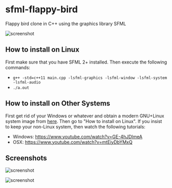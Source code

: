 # sfml-flappy-bird
Flappy bird clone in C++ using the graphics library SFML

![screenshot](https://denizbasgoren.github.io/sfml-flappy-bird/screenshots/s1.png)

## How to install on Linux

First make sure that you have SFML 2+ installed. Then execute the following commands:

- `g++ -std=c++11 main.cpp -lsfml-graphics -lsfml-window -lsfml-system -lsfml-audio`
- `./a.out`

## How to install on Other Systems

First get rid of your Windows or whatever and obtain a modern GNU+Linux system image from [here](https://manjaro.org/). Then go to "How to install on Linux". If you insist to keep your non-Linux system, then watch the following tutorials:

- Windows: https://www.youtube.com/watch?v=GE-4hJDlmeA
- OSX: https://www.youtube.com/watch?v=mtEiyDbYMxQ

## Screenshots

![screenshot](https://denizbasgoren.github.io/sfml-flappy-bird/screenshots/s2.png)

![screenshot](https://denizbasgoren.github.io/sfml-flappy-bird/screenshots/s3.png)
